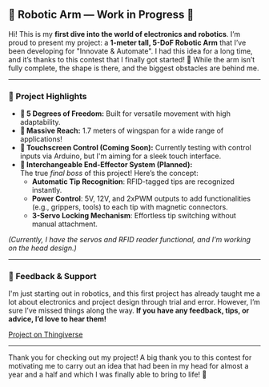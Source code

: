 ## 🤖 Robotic Arm — Work in Progress 🚧

Hi! This is my **first dive into the world of electronics and robotics**. I’m proud to present my project: a **1-meter tall, 5-DoF Robotic Arm** that I’ve been developing for "Innovate & Automate". I had this idea for a long time, and it’s thanks to this contest that I finally got started! 🚀 While the arm isn’t fully complete, the shape is there, and the biggest obstacles are behind me.


---


### 🌟 Project Highlights

- **🦾 5 Degrees of Freedom:** Built for versatile movement with high adaptability.
- **🌌 Massive Reach:** 1.7 meters of wingspan for a wide range of applications!
- **📲 Touchscreen Control (Coming Soon):** Currently testing with control inputs via Arduino, but I'm aiming for a sleek touch interface.
- **🧩 Interchangeable End-Effector System (Planned):**  
  The true *final boss* of this project! Here’s the concept:
  - **Automatic Tip Recognition**: RFID-tagged tips are recognized instantly.
  - **Power Control**: 5V, 12V, and 2xPWM outputs to add functionalities (e.g., grippers, tools) to each tip with magnetic connectors.
  - **3-Servo Locking Mechanism**: Effortless tip switching without manual attachment.

*(Currently, I have the servos and RFID reader functional, and I'm working on the head design.)*


---


### 👥 Feedback & Support

I'm just starting out in robotics, and this first project has already taught me a lot about electronics and project design through trial and error. However, I’m sure I’ve missed things along the way. **If you have any feedback, tips, or advice, I’d love to hear them!**

[Project on Thingiverse](https://www.thingiverse.com/thing:6814072)


---


Thank you for checking out my project! A big thank you to this contest for motivating me to carry out an idea that had been in my head for almost a year and a half and which I was finally able to bring to life! 🥳


